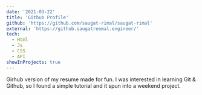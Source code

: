 ```yaml
---
date: '2021-03-22'
title: 'Github Profile'
github: 'https://github.com/saugat-rimal/saugat-rimal'
external: 'https://github.saugatreemal.engineer/'
tech:
  - Html
  - Js
  - CSS
  - API
showInProjects: true
---
```


Girhub version of my resume made for fun. I was interested in learning Git & Github, so I found a simple tutorial and it spun into a weekend project.
